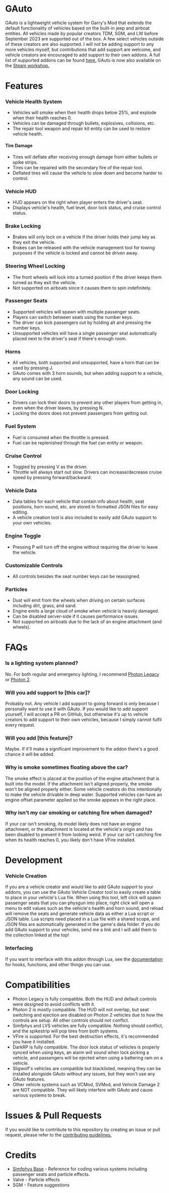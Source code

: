 # GAuto
GAuto is a lightweight vehicle system for Garry's Mod that extends the default functionality of vehicles based on the built-in jeep and airboat entities. All vehicles made by popular creators TDM, SGM, and LW before September 2023 are supported out of the box. A few select vehicles outside of these creators are also supported. I will not be adding support to any more vehicles myself, but contributions that add support are welcome, and vehicle creators are encouraged to add support to their own addons. A full list of supported addons can be found [here.](https://steamcommunity.com/sharedfiles/filedetails/?id=3018834846) GAuto is now also available on the [Steam workshop.](https://steamcommunity.com/sharedfiles/filedetails/?id=3048040907)

# Features
### Vehicle Health System
- Vehicles will smoke when their health drops below 25%, and explode when their health reaches 0.
- Vehicles can be damaged through bullets, explosives, collisions, etc.
- The repair tool weapon and repair kit entity can be used to restore vehicle health.
#### Tire Damage
- Tires will deflate after receiving enough damage from either bullets or spike strips.
- Tires can be repaired with the secondary fire of the repair tool.
- Deflated tires will cause the vehicle to slow down and become harder to control.
### Vehicle HUD
- HUD appears on the right when player enters the driver's seat.
- Displays vehicle's health, fuel level, door lock status, and cruise control status.
### Brake Locking
- Brakes will only lock on a vehicle if the driver holds their jump key as they exit the vehicle.
- Brakes can be released with the vehicle management tool for towing purposes if the vehicle is locked and cannot be driven away.
### Steering Wheel Locking
- The front wheels will lock into a turned position if the driver keeps them turned as they exit the vehicle.
- Not supported on airboats since it causes them to spin indefinitely.
### Passenger Seats
- Supported vehicles will spawn with multiple passenger seats.
- Players can switch between seats using the number keys.
- The driver can kick passengers out by holding alt and pressing the number keys.
- Unsupported vehicles will have a single passenger seat automatically placed next to the driver's seat if there's enough room.
### Horns
- All vehicles, both supported and unsupported, have a horn that can be used by pressing J.
- GAuto comes with 3 horn sounds, but when adding support to a vehicle, any sound can be used.
### Door Locking
- Drivers can lock their doors to prevent any other players from getting in, even when the driver leaves, by pressing N.
- Locking the doors does not prevent passengers from getting out.
### Fuel System
- Fuel is consumed when the throttle is pressed.
- Fuel can be replenished through the fuel can entity or weapon.
### Cruise Control
- Toggled by pressing V as the driver.
- Throttle will always start out slow. Drivers can increase/decrease cruise speed by pressing forward/backward.
### Vehicle Data
- Data tables for each vehicle that contain info about health, seat positions, horn sound, etc. are stored in formatted JSON files for easy editing.
- A vehicle creation tool is also included to easily add GAuto support to your own vehicles.
### Engine Toggle
- Pressing P will turn off the engine without requiring the driver to leave the vehicle.
### Customizable Controls
- All controls besides the seat number keys can be reassigned.
### Particles
- Dust will emit from the wheels when driving on certain surfaces including dirt, grass, and sand.
- Engine emits a large cloud of smoke when vehicle is heavily damaged.
- Can be disabled server-side if it causes performance issues.
- Not supported on airboats due to the lack of an engine attachment (and wheels).

# FAQs
### Is a lighting system planned?
No. For both regular and emergency lighting, I recommend [Photon Legacy](https://steamcommunity.com/sharedfiles/filedetails/?id=339648087) or [Photon 2](https://steamcommunity.com/sharedfiles/filedetails/?id=3128242636).
### Will you add support to [this car]?
Probably not. Any vehicle I add support to going forward is only because I personally want to use it with GAuto. If you would like to add support yourself, I will accept a PR on GitHub, but otherwise it's up to vehicle creators to add support to their own vehicles, because I simply cannot fulfil every request.
### Will you add [this feature]?
Maybe. If it'll make a significant improvement to the addon there's a good chance it will be added.
### Why is smoke sometimes floating above the car?
The smoke effect is placed at the position of the engine attachment that is built into the model. If the attachment isn't aligned properly, the smoke won't be aligned properly either. Some vehicle creators do this intentionally to make the vehicle drivable in deep water. Supported vehicles can have an engine offset parameter applied so the smoke appears in the right place.
### Why isn't my car smoking or catching fire when damaged?
If your car isn't smoking, its model likely does not have an engine attachment, or the attachment is located at the vehicle's origin and has been disabled to prevent it from looking weird. If your car isn't catching fire when its health reaches 0, you likely don't have VFire installed.

# Development
### Vehicle Creation
 If you are a vehicle creator and would like to add GAuto support to your addons, you can use the GAuto Vehicle Creator tool to easily create a table to place in your vehicle's Lua file. When using this tool, left click will spawn passenger seats that you can physgun into place, right click will open a menu to edit values such as the vehicle's health and horn sound, and reload will remove the seats and generate vehicle data as either a Lua script or JSON table. Lua scripts need placed in a Lua file with a shared scope, and JSON files are automatically generated in the game's data folder. If you do add GAuto support to your vehicles, send me a link and I will add them to the collection linked at the top!
### Interfacing
If you want to interface with this addon through Lua, see the [documentation](dev.md) for hooks, functions, and other things you can use.

# Compatibilities
 - Photon Legacy is fully compatible. Both the HUD and default controls were designed to avoid conflicts with it.
 - Photon 2 is mostly compatible. The HUD will not overlap, but seat switching and ejection are disabled on Photon 2 vehicles due to how the controls are setup. All other controls should not conflict.
 - Simfphys and LVS vehicles are fully compatible. Nothing should conflict, and the spikestrip will pop tires from both systems.
 - VFire is supported. For the best destruction effects, it's recommended you have it installed.
 - DarkRP is fully compatible. The door lock status of vehicles is properly synced when using keys, an alarm will sound when lock picking a vehicle, and passengers will be ejected when using a battering ram on a vehicle.
 - Sligwolf's vehicles are compatible but blacklisted, meaning they can be installed alongside GAuto without any issues, but they won't use any GAuto features.
 - Other vehicle systems such as VCMod, SVMod, and Vehicle Damage 2 are NOT compatible. They will likely interfere with GAuto and cause various systems to break.

# Issues & Pull Requests
 If you would like to contribute to this repository by creating an issue or pull request, please refer to the [contributing guidelines.](https://lambdagaming.github.io/contributing.html)

# Credits
- [Simfphys Base](https://github.com/Blu-x92/simfphys_base) - Reference for coding various systems including passenger seats and particle effects.
- Valve - Particle effects
- SGM - Feature suggestions
